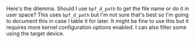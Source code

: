 Here's the dilemma. Should I use `bpf_d_path` to get the file name or do it in user space? This uses `bpf_d_path` but I'm not sure that's best so I'm going to document this in case I table it for later. It might be fine to use this but it requires more kernel configuration options enabled. I can also filter some using the target device.
